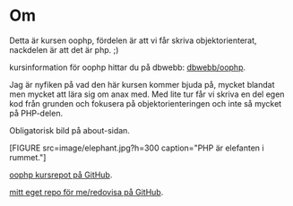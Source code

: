 ---
---
Om
=========================

Detta är kursen oophp, fördelen är att vi får skriva objektorienterat, nackdelen är att det är php. ;)   

kursinformation för oophp hittar du på dbwebb: [dbwebb/oophp](https://dbwebb.se/kurser/oophp-v4/).

Jag är nyfiken på vad den här kursen kommer bjuda på, mycket blandat men mycket att lära sig om anax med.
Med lite tur får vi skriva en del egen kod från grunden och fokusera på objektorienteringen och inte så mycket
på PHP-delen.

Obligatorisk bild på about-sidan.

[FIGURE src=image/elephant.jpg?h=300 caption="PHP är elefanten i rummet."]

[oophp kursrepot på GitHub](https://github.com/dbwebb-se/oophp).

[mitt eget repo för me/redovisa på GitHub](https://github.com/SpaceLenore/oophp-me).
